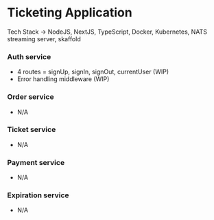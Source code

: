 # Ticketing Application

Tech Stack -> NodeJS, NextJS, TypeScript, Docker, Kubernetes, NATS streaming server, skaffold

### Auth service 
- 4 routes = signUp, signIn, signOut, currentUser (WIP)
- Error handling middleware (WIP)

### Order service
- N/A

### Ticket service
- N/A

### Payment service
- N/A

### Expiration service
- N/A